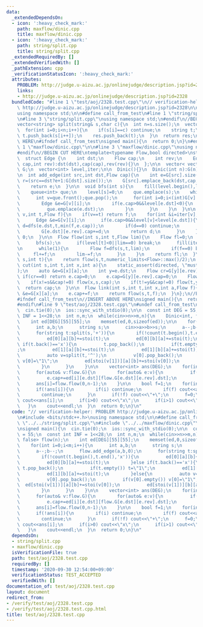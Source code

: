 ```yaml
---
data:
  _extendedDependsOn:
  - icon: ':heavy_check_mark:'
    path: maxflow/dinic.cpp
    title: maxflow/dinic.cpp
  - icon: ':heavy_check_mark:'
    path: string/split.cpp
    title: string/split.cpp
  _extendedRequiredBy: []
  _extendedVerifiedWith: []
  _pathExtension: cpp
  _verificationStatusIcon: ':heavy_check_mark:'
  attributes:
    PROBLEM: http://judge.u-aizu.ac.jp/onlinejudge/description.jsp?id=2328
    links:
    - http://judge.u-aizu.ac.jp/onlinejudge/description.jsp?id=2328
  bundledCode: "#line 1 \"test/aoj/2328.test.cpp\"\n// verification-helper: PROBLEM\
    \ http://judge.u-aizu.ac.jp/onlinejudge/description.jsp?id=2328\n\n#include <bits/stdc++.h>\n\
    using namespace std;\n\n#define call_from_test\n#line 1 \"string/split.cpp\"\n\
    \n#line 3 \"string/split.cpp\"\nusing namespace std;\n#endif\n//BEGIN CUT HERE\n\
    vector<string> split(string& s,char c){\n  int n=s.size();\n  vector<string> res;\n\
    \  for(int i=0;i<n;i++){\n    if(s[i]==c) continue;\n    string t;\n    while(i<n&&s[i]!=c)\
    \ t.push_back(s[i++]);\n    res.push_back(t);\n  }\n  return res;\n}\n//END CUT\
    \ HERE\n#ifndef call_from_test\nsigned main(){\n  return 0;\n}\n#endif\n#line\
    \ 1 \"maxflow/dinic.cpp\"\n\n#line 3 \"maxflow/dinic.cpp\"\nusing namespace std;\n\
    #endif\n//BEGIN CUT HERE\ntemplate<typename Flow,bool directed>\nstruct Dinic{\n\
    \  struct Edge {\n    int dst;\n    Flow cap;\n    int rev;\n    Edge(int dst,Flow\
    \ cap,int rev):dst(dst),cap(cap),rev(rev){}\n  };\n\n  vector< vector<Edge> >\
    \ G;\n  vector<int> level,iter;\n\n  Dinic(){}\n  Dinic(int n):G(n),level(n),iter(n){}\n\
    \n  int add_edge(int src,int dst,Flow cap){\n    int e=G[src].size();\n    int\
    \ r=(src==dst?e+1:G[dst].size());\n    G[src].emplace_back(dst,cap,r);\n    G[dst].emplace_back(src,directed?0:cap,e);\n\
    \    return e;\n  }\n\n  void bfs(int s){\n    fill(level.begin(),level.end(),-1);\n\
    \    queue<int> que;\n    level[s]=0;\n    que.emplace(s);\n    while(!que.empty()){\n\
    \      int v=que.front();que.pop();\n      for(int i=0;i<(int)G[v].size();i++){\n\
    \        Edge &e=G[v][i];\n        if(e.cap>0&&level[e.dst]<0){\n          level[e.dst]=level[v]+1;\n\
    \          que.emplace(e.dst);\n        }\n      }\n    }\n  }\n\n  Flow dfs(int\
    \ v,int t,Flow f){\n    if(v==t) return f;\n    for(int &i=iter[v];i<(int)G[v].size();i++){\n\
    \      Edge &e=G[v][i];\n      if(e.cap>0&&level[v]<level[e.dst]){\n        Flow\
    \ d=dfs(e.dst,t,min(f,e.cap));\n        if(d==0) continue;\n        e.cap-=d;\n\
    \        G[e.dst][e.rev].cap+=d;\n        return d;\n      }\n    }\n    return\
    \ 0;\n  }\n\n  Flow flow(int s,int t,Flow lim){\n    Flow fl=0;\n    while(1){\n\
    \      bfs(s);\n      if(level[t]<0||lim==0) break;\n      fill(iter.begin(),iter.end(),0);\n\
    \n      while(1){\n        Flow f=dfs(s,t,lim);\n        if(f==0) break;\n   \
    \     fl+=f;\n        lim-=f;\n      }\n    }\n    return fl;\n  }\n\n  Flow flow(int\
    \ s,int t){\n    return flow(s,t,numeric_limits<Flow>::max()/2);\n  }\n\n  Flow\
    \ cut(int s,int t,int x,int a){\n    static_assert(directed, \"must be directed\"\
    );\n    auto &e=G[x][a];\n    int y=e.dst;\n    Flow cr=G[y][e.rev].cap;\n   \
    \ if(cr==0) return e.cap=0;\n    e.cap=G[y][e.rev].cap=0;\n    Flow cap=cr-flow(x,y,cr);\n\
    \    if(x!=s&&cap!=0) flow(x,s,cap);\n    if(t!=y&&cap!=0) flow(t,y,cap);\n  \
    \  return cap;\n  }\n\n  Flow link(int s,int t,int x,int a,Flow f){\n    auto\
    \ &e=G[x][a];\n    e.cap+=f;\n    return flow(s,t,f);\n  }\n};\n//END CUT HERE\n\
    #ifndef call_from_test\n//INSERT ABOVE HERE\nsigned main(){\n  return 0;\n}\n\
    #endif\n#line 9 \"test/aoj/2328.test.cpp\"\n#undef call_from_test\n\nsigned main(){\n\
    \  cin.tie(0);\n  ios::sync_with_stdio(0);\n\n  const int DEG = 55;\n  const int\
    \ INF = 1<<28;\n  int n,m;\n  while(cin>>n>>m,n){\n    Dinic<int, false> flow(n);\n\
    \    int ed[DEG][55][55];\n    memset(ed,0,sizeof(ed));\n\n    for(int i=0;i<m;i++){\n\
    \      int a,b;\n      string s;\n      cin>>a>>b>>s;\n      a--;b--;\n      flow.add_edge(a,b,0);\n\
    \      for(string t:split(s,'+')){\n        if(!count(t.begin(),t.end(),'x')){\n\
    \          ed[0][a][b]+=stoi(t);\n          ed[0][b][a]+=stoi(t);\n        }else\
    \ if(t.back()=='x'){\n          t.pop_back();\n          if(t.empty()) t=\"1\"\
    ;\n          ed[1][a][b]+=stoi(t);\n          ed[1][b][a]+=stoi(t);\n        }else{\n\
    \          auto v=split(t,'^');\n          v[0].pop_back();\n          if(v[0].empty())\
    \ v[0]=\"1\";\n          ed[stoi(v[1])][a][b]+=stoi(v[0]);\n          ed[stoi(v[1])][b][a]+=stoi(v[0]);\n\
    \        }\n      }\n    }\n\n    vector<int> ans(DEG);\n    for(int i=DEG-1;i>=0;i--){\n\
    \      for(auto& v:flow.G){\n        for(auto& e:v){\n          if(e.cap) e.cap=INF;\n\
    \          e.cap+=ed[i][e.dst][flow.G[e.dst][e.rev].dst];\n        }\n      }\n\
    \      ans[i]=flow.flow(0,n-1);\n    }\n\n    bool f=1;\n    for(int i=DEG-1;i>=0;i--){\n\
    \      if(!ans[i]){\n        if(i) continue;\n        if(f) cout<<ans[i],f=0;\n\
    \        continue;\n      }\n      if(!f) cout<<\"+\";\n      f=0;\n      if(!(i&&ans[i]==1))\
    \ cout<<ans[i];\n      if(i>0) cout<<\"x\";\n      if(i>1) cout<<\"^\"<<i;\n \
    \   }\n    cout<<endl;\n  }\n  return 0;\n}\n"
  code: "// verification-helper: PROBLEM http://judge.u-aizu.ac.jp/onlinejudge/description.jsp?id=2328\n\
    \n#include <bits/stdc++.h>\nusing namespace std;\n\n#define call_from_test\n#include\
    \ \"../../string/split.cpp\"\n#include \"../../maxflow/dinic.cpp\"\n#undef call_from_test\n\
    \nsigned main(){\n  cin.tie(0);\n  ios::sync_with_stdio(0);\n\n  const int DEG\
    \ = 55;\n  const int INF = 1<<28;\n  int n,m;\n  while(cin>>n>>m,n){\n    Dinic<int,\
    \ false> flow(n);\n    int ed[DEG][55][55];\n    memset(ed,0,sizeof(ed));\n\n\
    \    for(int i=0;i<m;i++){\n      int a,b;\n      string s;\n      cin>>a>>b>>s;\n\
    \      a--;b--;\n      flow.add_edge(a,b,0);\n      for(string t:split(s,'+')){\n\
    \        if(!count(t.begin(),t.end(),'x')){\n          ed[0][a][b]+=stoi(t);\n\
    \          ed[0][b][a]+=stoi(t);\n        }else if(t.back()=='x'){\n         \
    \ t.pop_back();\n          if(t.empty()) t=\"1\";\n          ed[1][a][b]+=stoi(t);\n\
    \          ed[1][b][a]+=stoi(t);\n        }else{\n          auto v=split(t,'^');\n\
    \          v[0].pop_back();\n          if(v[0].empty()) v[0]=\"1\";\n        \
    \  ed[stoi(v[1])][a][b]+=stoi(v[0]);\n          ed[stoi(v[1])][b][a]+=stoi(v[0]);\n\
    \        }\n      }\n    }\n\n    vector<int> ans(DEG);\n    for(int i=DEG-1;i>=0;i--){\n\
    \      for(auto& v:flow.G){\n        for(auto& e:v){\n          if(e.cap) e.cap=INF;\n\
    \          e.cap+=ed[i][e.dst][flow.G[e.dst][e.rev].dst];\n        }\n      }\n\
    \      ans[i]=flow.flow(0,n-1);\n    }\n\n    bool f=1;\n    for(int i=DEG-1;i>=0;i--){\n\
    \      if(!ans[i]){\n        if(i) continue;\n        if(f) cout<<ans[i],f=0;\n\
    \        continue;\n      }\n      if(!f) cout<<\"+\";\n      f=0;\n      if(!(i&&ans[i]==1))\
    \ cout<<ans[i];\n      if(i>0) cout<<\"x\";\n      if(i>1) cout<<\"^\"<<i;\n \
    \   }\n    cout<<endl;\n  }\n  return 0;\n}\n"
  dependsOn:
  - string/split.cpp
  - maxflow/dinic.cpp
  isVerificationFile: true
  path: test/aoj/2328.test.cpp
  requiredBy: []
  timestamp: '2020-09-30 12:54:00+09:00'
  verificationStatus: TEST_ACCEPTED
  verifiedWith: []
documentation_of: test/aoj/2328.test.cpp
layout: document
redirect_from:
- /verify/test/aoj/2328.test.cpp
- /verify/test/aoj/2328.test.cpp.html
title: test/aoj/2328.test.cpp
---
```


